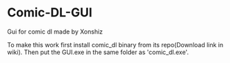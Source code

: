 # Comic-DL-GUI
Gui for comic dl made by Xonshiz

To make this work first install comic_dl binary from its repo(Download link in wiki).
Then put the GUI.exe in the same folder as 'comic_dl.exe'.
